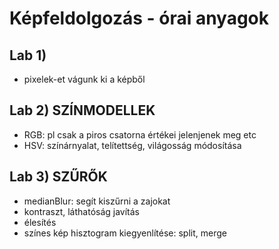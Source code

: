 # Képfeldolgozás - órai anyagok
## Lab 1)
- pixelek-et vágunk ki a képből
## Lab 2) SZÍNMODELLEK
- RGB: pl csak a piros csatorna értékei jelenjenek meg etc
- HSV: színárnyalat, telítettség, világosság módosítása
## Lab 3) SZŰRŐK
- medianBlur: segít kiszűrni a zajokat
- kontraszt, láthatóság javítás
- élesítés
- színes kép hisztogram kiegyenlítése: split, merge

